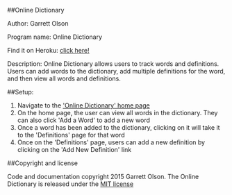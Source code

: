##Online Dictionary

Author: Garrett Olson

Program name: Online Dictionary

Find it on Heroku: [click here!](https://shielded-reef-2272.herokuapp.com/)

Description: Online Dictionary allows users to track words and definitions. Users can add words to the dictionary, add multiple definitions for the word, and then view all words and definitions.

##Setup:

1. Navigate to the ['Online Dictionary' home page](https://shielded-reef-2272.herokuapp.com/)
2. On the home page, the user can view all words in the dictionary. They can also click 'Add a Word' to add a new word
3. Once a word has been added to the dictionary, clicking on it will take it to the 'Definitions' page for that word
4. Once on the 'Definitions' page, users can add a new definition by clicking on the 'Add New Definition' link


##Copyright and license

Code and documentation copyright 2015 Garrett Olson. The Online Dictionary is released under the [MIT license](http://opensource.org/licenses/MIT)
